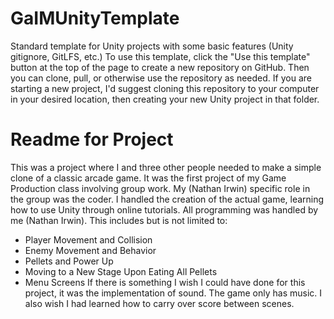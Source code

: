 # GaIMUnityTemplate
Standard template for Unity projects with some basic features (Unity gitignore, GitLFS, etc.)
To use this template, click the "Use this template" button at the top of the page to create a new repository on GitHub.  Then you can clone, pull, or otherwise use the repository as needed. If you are starting a new project, I'd suggest cloning this repository to your computer in your desired location, then creating your new Unity project in that folder.

# Readme for Project
This was a project where I and three other people needed to make a simple clone of a classic arcade game. It was the first project of my Game Production class involving group work.
My (Nathan Irwin) specific role in the group was the coder. I handled the creation of the actual game, learning how to use Unity through online tutorials. All programming was handled by me (Nathan Irwin). This includes but is not limited to:
- Player Movement and Collision
- Enemy Movement and Behavior
- Pellets and Power Up
- Moving to a New Stage Upon Eating All Pellets
- Menu Screens
If there is something I wish I could have done for this project, it was the implementation of sound. The game only has music. I also wish I had learned how to carry over score between scenes.

